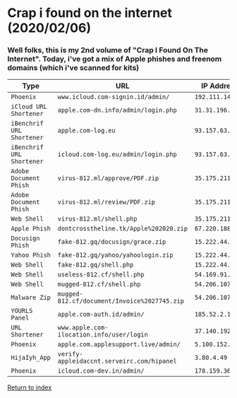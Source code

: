 <h1>Crap i found on the internet (2020/02/06)</h1>
<h3>Well folks, this is my 2nd volume of "Crap I Found On The Internet". Today, i've got a mix of Apple phishes and freenom domains (which i've scanned for kits)</h3>

|Type                     |URL                                         |IP Address      |Threat Actor Email           |
|-------------------------|--------------------------------------------|----------------|-----------------------------|
|`Phoenix`                |`www.icloud.com-signin.id/admin/`           |`192.111.147.51`|`N/A`                        |
|`iCloud URL Shortener`   |`apple.com-dn.info/admin/login.php`         |`31.31.196.197` |`N/A`                        |
|`iBenchrif URL Shortener`|`apple.com-log.eu`                          |`93.157.63.221` |`N/A`                        |
|`iBenchrif URL Shortener`|`icloud.com-log.eu/admin/login.php`         |`93.157.63.221` |`N/A`                        |
|`Adobe Document Phish`   |`virus-812.ml/approve/PDF.zip`              |`35.175.211.65` |`dnovanton@gmail.com`        |
|`Adobe Document Phish`   |`virus-812.ml/review/PDF.zip`               |`35.175.211.65` |`dnovanton@gmail.com`        |
|`Web Shell`              |`virus-812.ml/shell.php`                    |`35.175.211.65` |`N/A`                        |
|`Apple Phish`            |`dontcrosstheline.tk/Apple%202020.zip`      |`67.220.188.162`|`coffeyanderson001@gmail.com`|
|`Docusign Phish`         |`fake-812.gq/docusign/grace.zip`            |`15.222.44.122` |`rakapaksi133@gmail.com`     |
|`Yahoo Phish`            |`fake-812.gq/yahoo/yahoologin.zip`          |`15.222.44.122` |`youremailhere@gmail.com`    |
|`Web Shell`              |`fake-812.gq/shell.php`                     |`15.222.44.122` |`N/A`                        |
|`Web Shell`              |`useless-812.cf/shell.php`                  |`54.169.91.206` |`N/A`                        |
|`Web Shell`              |`mugged-812.cf/shell.php`                   |`54.206.107.221`|`N/A`                        |
|`Malware Zip`            |`mugged-812.cf/document/Invoice%2027745.zip`|`54.206.107.221`|`N/A`                        |
|`YOURLS Panel`           |`apple.com-auth.id/admin/`                  |`185.52.2.117`  |`N/A`                        |
|`URL Shortener`          |`www.apple.com-ilocation.info/user/login`   |`37.140.192.154`|`N/A`                        |
|`Phoenix`                |`apple.com.applesupport.live/admin/`        |`5.100.152.162` |`N/A`                        |
|`HijaIyh_App`            |`verify-appleidaccnt.serveirc.com/hipanel`  |`3.80.4.49`     |`N/A`                        |
|`Phoenix`                |`icloud.com-dev.in/admin/`                  |`178.159.36.140`|`N/A`                        |

[Return to index](/archive)